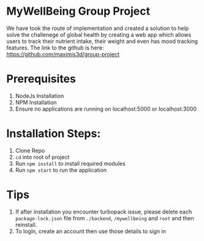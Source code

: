 # MyWellBeing Group Project
We have took the route of implementation and created a solution to help solve the challenege of global health by creating a web app
which allows users to track their nutrient intake, their weight and even has mood tracking features.
The link to the github is here: https://github.com/maximis3d/group-project
# Prerequisites

1. NodeJs Installation
2. NPM Installation
3. Ensure no applications are running on localhost:5000 or localhost:3000

# Installation Steps:

1. Clone Repo
2. `cd` into root of project
3. Run `npm install` to install required modules
4. Run `npm start` to run the application

# Tips

1. If after installation you encounter turbopack issue, please delete each `package-lock.json` file from `./backend`, `/mywellbeing` and `root`
   and then reinstall.
2. To login, create an account then use those details to sign in 

